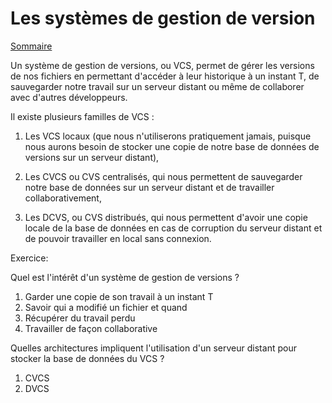 # Les systèmes de gestion de version

[Sommaire](./00-Sommaire.md)

Un système de gestion de versions, ou VCS, permet de gérer les versions de nos fichiers en permettant d'accéder à leur historique à un instant T, de sauvegarder notre travail sur un serveur distant ou même de collaborer avec d'autres développeurs.

Il existe plusieurs familles de VCS :

1. Les VCS locaux (que nous n'utiliserons pratiquement jamais, puisque nous aurons besoin de stocker une copie de notre base de données de versions sur un serveur distant),

2. Les CVCS ou CVS centralisés, qui nous permettent de sauvegarder notre base de données sur un serveur distant et de travailler collaborativement,

3. Les DCVS, ou CVS distribués, qui nous permettent d'avoir une copie locale de la base de données en cas de corruption du serveur distant et de pouvoir travailler en local sans connexion.

Exercice:

Quel est l'intérêt d'un système de gestion de versions ?

1. Garder une copie de son travail à un instant T
2. Savoir qui a modifié un fichier et quand
3. Récupérer du travail perdu
4. Travailler de façon collaborative

Quelles architectures impliquent l'utilisation d'un serveur distant pour stocker la base de données du VCS ?

1. CVCS
2. DVCS
